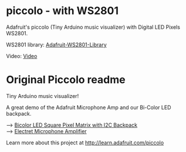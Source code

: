 piccolo - with WS2801
=====================

Adafruit's piccolo (Tiny Arduino music visualizer) with Digital LED Pixels WS2801.

WS2801 library: [Adafruit-WS2801-Library]

Video: [Video]

[Adafruit-WS2801-Library]: https://github.com/adafruit/Adafruit-WS2801-Library

[Video]: http://www.youtube.com/watch?v=ggA5KG5BHcA


Original Piccolo readme
=================================

Tiny Arduino music visualizer!

A great demo of the Adafruit Microphone Amp and our Bi-Color LED backpack.

--> [Bicolor LED Square Pixel Matrix with I2C Backpack][ledMatrix]  
--> [Electret Microphone Amplifier][microphoneAmp]

Learn more about this project at http://learn.adafruit.com/piccolo

[ledMatrix]: http://adafruit.com/products/902
[microphoneAmp]: http://adafruit.com/products/1063
